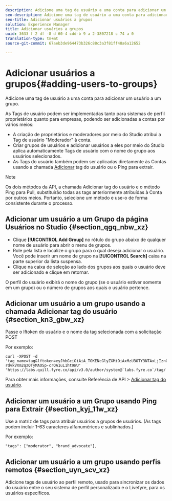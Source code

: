 ```yaml
---
description: Adicione uma tag de usuário a uma conta para adicionar um usuário a um grupo.
seo-description: Adicione uma tag de usuário a uma conta para adicionar um usuário a um grupo.
seo-title: Adicionar usuários a grupos
solution: Experience Manager
title: Adicionar usuários a grupos
uuid: 3633 f 2 df -8 d 60-4 cdd-b 9 a 2-3807218 c 74 a 0
translation-type: tm+mt
source-git-commit: 67aeb3de964473b326c88c3a3f81ff48a6a12652

---
```



# Adicionar usuários a grupos{#adding-users-to-groups}

Adicione uma tag de usuário a uma conta para adicionar um usuário a um grupo.

As Tags de usuário podem ser implementadas tanto para sistemas de perfil proprietários quanto para empresas, podendo ser adicionadas a contas por vários meios:

* A criação de proprietários e moderadores por meio do Studio atribui a Tag de usuário &quot;Moderador&quot; à conta.
* Criar grupos de usuários e adicionar usuários a eles por meio do Studio aplica automaticamente Tags de usuário com o nome do grupo aos usuários selecionados.
* As Tags do usuário também podem ser aplicadas diretamente às Contas usando a chamada [Adicionar](https://api.livefyre.com/docs#add-user-tag) tag do usuário ou o Ping para extrair.

>[!NOTE]
>
>Os dois métodos da API, a chamada Adicionar tag do usuário e o método Ping para Pull, substituirão todas as tags anteriormente atribuídas à Conta por outros meios. Portanto, selecione um método e use-o de forma consistente durante o processo.

## Adicionar um usuário a um Grupo da página Usuários no Studio {#section_qgq_nbw_xz}

* Clique **[!UICONTROL Add Group]** no rótulo do grupo abaixo de qualquer nome de usuário para abrir o menu de grupos.
* Role pela lista e localize o grupo para o qual deseja adicionar o usuário. Você pode inserir um nome de grupo na **[!UICONTROL Search]** caixa na parte superior da lista suspensa.
* Clique na caixa de seleção ao lado dos grupos aos quais o usuário deve ser adicionado e clique em retornar.

O perfil do usuário exibirá o nome do grupo (se o usuário estiver somente em um grupo) ou o número de grupos aos quais o usuário pertence.

## Adicionar um usuário a um grupo usando a chamada Adicionar tag do usuário {#section_kn3_gbw_xz}

Passe o lftoken do usuário e o nome da tag selecionada com a solicitação POST

Por exemplo:

```
curl -XPOST -d 'tag_name=tag&lftoken=eyJhbGciOiAiA_TOKENcGlyZXMiOiAxMzU3OTY3NTAxLjIzn0.KoyXUVCavt-rdvkVXm2qzQTyMAOSp-crQA1uL1ht9WU' 'https://labs.quill.fyre.co/api/v3.0/author/system@`labs.fyre.co`/tag/'
```


Para obter mais informações, consulte Referência de API &gt; [Adicionar tag do usuário](https://api.livefyre.com/docs/apis/by-category/user-management#operation=urn:livefyre:apis:quill:operations:api:v3.0:author:tags:method=post).

## Adicionar um usuário a um Grupo usando Ping para Extrair {#section_kyj_11w_xz}

Use a matriz de tags para atribuir usuários a grupos de usuários. (As tags podem incluir 1-63 caracteres alfanuméricos e sublinhados.)

Por exemplo:

```
"tags": ["moderator", "brand_advocate"],
```

## Adicionar um usuário a um grupo usando perfis remotos {#section_uyn_scv_xz}

Adicione tags de usuário ao perfil remoto, usado para sincronizar os dados do usuário entre o seu sistema de perfil personalizado e o Livefyre, para os usuários específicos.
